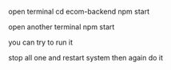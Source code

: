 open terminal
cd ecom-backend
npm start

open another terminal
npm start


you can try to run it


stop all one
and restart system 
then again do it
